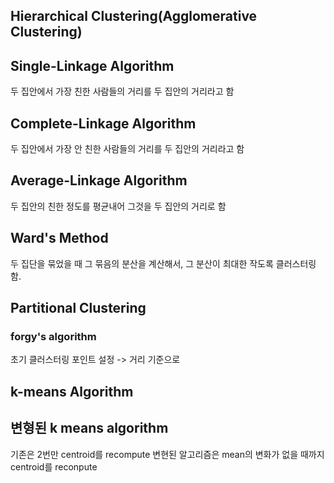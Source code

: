 ## Hierarchical Clustering(Agglomerative Clustering)


## Single-Linkage Algorithm
두 집안에서 가장 친한 사람들의 거리를 두 집안의 거리라고 함


## Complete-Linkage Algorithm
두 집안에서 가장 안 친한 사람들의 거리를 두 집안의 거리라고 함


## Average-Linkage Algorithm
두 집안의 친한 정도를 평균내어 그것을 두 집안의 거리로 함






## Ward's Method
두 집단을 묶었을 때 그 묶음의 분산을 계산해서, 그 분산이 최대한 작도록 클러스터링 함.






## Partitional Clustering
### forgy's algorithm
초기 클러스터링 포인트 설정
-> 거리 기준으로 

## k-means Algorithm


## 변형된 k means algorithm
기존은 2번만 centroid를 recompute
변현된 알고리즘은 mean의 변화가 없을 때까지 centroid를 reconpute